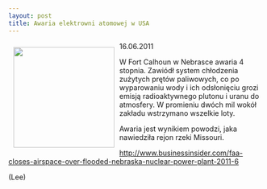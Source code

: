 ```yaml
---
layout: post
title: Awaria elektrowni atomowej w USA
---
```


<p><img src="{{site.baseurl}}\articles\pictures\465.calhoun.jpg" align="left" style="margin: 10px 10px" width="200"><!--77-->
16.06.2011</p><p>W Fort Calhoun w Nebrasce awaria 4 stopnia. Zawiódł system chłodzenia zużytych prętów paliwowych, co po wyparowaniu wody i ich odsłonięciu grozi emisją radioaktywnego plutonu i uranu do atmosfery. W promieniu dwóch mil wokół zakładu wstrzymano wszelkie loty.</p><p>Awaria jest wynikiem powodzi, jaka nawiedziła rejon rzeki Missouri.</p><p><a href="http://www.businessinsider.com/faa-closes-airspace-over-flooded-nebraska-nuclear-power-plant-2011-6" title="Nebraska Power Plant" target="">http://www.businessinsider.com/faa-closes-airspace-over-flooded-nebraska-nuclear-power-plant-2011-6</a></p><p>(Lee)</p>